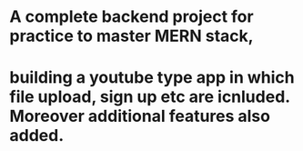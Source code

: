 # A complete backend project for practice to master MERN stack,
# building a youtube type app in which file upload, sign up etc are icnluded. Moreover additional features also added. 